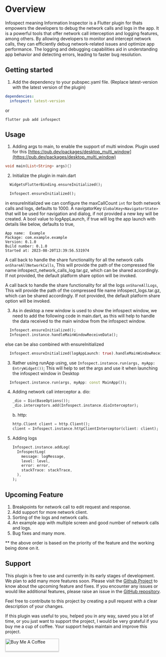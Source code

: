 # Overview
Infospect meaning Information Inspector is a Flutter plugin for thats empowers the developers to debug the network calls and logs in the app. It is a powerful tools that offer network call interception and logging features, among others. By allowing developers to monitor and intercept network calls, they can efficiently debug network-related issues and optimize app performance. The logging and debugging capabilities aid in understanding app behavior and detecting errors, leading to faster bug resolution.

## Getting started
1. Add the dependency to your pubspec.yaml file. (Replace latest-version with the latest version of the plugin)
```yaml
dependencies:
  infospect: latest-version
```
or 
```console
flutter pub add infospect
```
## Usage

1. Adding args to main, to enable the support of multi window. Plugin used for this [https://pub.dev/packages/desktop_multi_window](https://pub.dev/packages/desktop_multi_window)
```dart
void main(List<String> args){}
```
2. Initialize the plugin in main.dart
```dart
  WidgetsFlutterBinding.ensureInitialized();

  Infospect.ensureInitialized();
```
in ensureInitialized we can configure the maxCallCount `int` for both network calls and logs, defaults to 1000.
A navigatorKey `GlobalKey<NavigatorState>` that will be used for navigation and dialog, if not provided a new key will be created.
A bool value to logAppLaunch, if true will log the app launch with details like below, defaults to 
true,
```
App name:  Example
Package: com.example.example
Version: 0.1.0
Build number: 0.1.0
Started at: 2023-08-20T13:39:56.531974
```
A call back to handle the share functionality for all the network calls `onShareAllNetworkCalls`,
This will provide the path of the compressed file name infospect_network_calls_log.tar.gz, which can be shared accordingly.
If not provided, the default platform share option will be invoked.

A call back to handle the share functionality for all the logs `onShareAllLogs`,
This will provide the path of the compressed file name infospect_logs.tar.gz, which can be shared accordingly.
If not provided, the default platform share option will be invoked.

3. As in desktop a new window is used to show the infospect window, we need to add the following code in main.dart, as this will help to handle the data received to the main window from the infospect window.
```dart
  Infospect.ensureInitialized();
  Infospect.instance.handleMainWindowReceiveData();
```
else can be also combined with ensureInitialized
```dart
  Infospect.ensureInitialized(logAppLaunch: true).handleMainWindowReceiveData();

```

3. Rather using runApp using, use `Infospect.instance.run(args, myApp: EntryWidget())`;
This will help to set the args and use it when launching the infospect window in Desktop
```dart
  Infospect.instance.run(args, myApp: const MainApp());
```

4. Adding network call interceptor
    a. dio:
    ```dart
    _dio = Dio(BaseOptions());
    _dio.interceptors.add(Infospect.instance.dioInterceptor);
    ```
    b. http:
    ```dart
    http.Client client = http.Client();
    client = Infospect.instance.httpClientInterceptor(client: client);
    ```
6. Adding logs
    ```dart
    Infospect.instance.addLog(
      InfospectLog(
        message: logMessage,
        level: level,
        error: error,
        stackTrace: stackTrace,
      ),
    );
    ```

## Upcoming Feature
1. Breakpoints for network call to edit request and response.
2. Add support for more network client.
3. Sorting of the logs and network calls.
4. An example app with multiple screen and good number of network calls and logs.
5. Bug fixes and many more.

** the above order is based on the priority of the feature and the working being done on it.
## Support
This plugin is free to use and currently in its early stages of development. We plan to add many more features soon. Please visit the [Github Project](https://github.com/users/kushalmahapatro/projects/2) to know about the upcoming feature and fixes. If you encounter any issues or would like additional features, please raise an issue in the [GitHub repository](https://github.com/kushalmahapatro/infospect/issues).

 Feel free to contribute to this project by creating a pull request with a clear description of your changes.

If this plugin was useful to you, helped you in any way, saved you a lot of time, or you just want to support the project, I would be very grateful if you buy me a cup of coffee. Your support helps maintain and improve this project.


<a href="https://www.buymeacoffee.com/kushalm" target="_blank"><img src="https://www.buymeacoffee.com/assets/img/custom_images/purple_img.png" alt="Buy Me A Coffee" style="height: 41px !important;width: 174px !important;box-shadow: 0px 3px 2px 0px rgba(190, 190, 190, 0.5) !important;-webkit-box-shadow: 0px 3px 2px 0px rgba(190, 190, 190, 0.5) !important;" ></a>